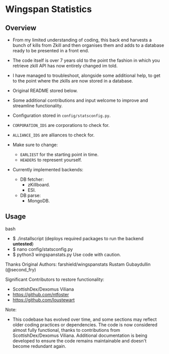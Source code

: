 # Wingspan Statistics

## Overview

- From my limited understanding of coding, this back end harvests a bunch of kills from Zkill and then organises them and adds to a database ready to be presented in a front end.
- The code itself is over 7 years old to the point the fashion in which you retrieve zkill API has now entirely changed im told.
- I have managed to troubleshoot, alongside some additional help, to get to the point where the zkills are now stored in a database.
- Original README stored below.
- Some additional contributions and input welcome to improve and streamline functionality.

- Configuration stored in `config/statsconfig.py`.
- `CORPORATION_IDS` are corporations to check for.
- `ALLIANCE_IDS` are alliances to check for.
- Make sure to change:
  - `EARLIEST` for the starting point in time.
  - `HEADERS` to represent yourself.
- Currently implemented backends:
  - DB fetcher:
    - zKillboard.
    - ESI.
  - DB parse:
    - MongoDB.

## Usage

bash
- $ ./installscript (deploys required packages to run the backend **untested**)
- $ nano config/statsconfig.py
- $ python3 wingspanstats.py
Use code with caution.

Thanks
Original Authors: farshield/wingspanstats
Rustam Gubaydullin (@second_fry)

Significant Contributors to restore functionality:

- ScottishDex/Dexomus Viliana
- https://github.com/ntfoster
- https://github.com/loustewart

Note:

- This codebase has evolved over time, and some sections may reflect older coding practices or dependencies. The code is now considered almost fully functional, thanks to contributions from ScottishDex/Dexomus Viliana. Additional documentation is being developed to ensure the code remains maintainable and doesn't become redundant again.
